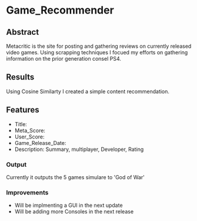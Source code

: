# Game_Recommender

## Abstract
Metacritic is the site for posting and gathering reviews on currently released video games. Using scrapping techniques I focued my efforts on gathering information on the prior generation consel PS4.

## Results
Using Cosine Similarty I created a simple content recommendation. 

## Features
* Title:
* Meta_Score:
* User_Score:
* Game_Release_Date:
* Description: Summary, multiplayer, Developer, Rating

### Output
Currently it outputs the 5 games simulare to 'God of War'

### Improvements
* Will be implmenting a GUI in the next update
* Will be adding more Consoles in the next release

